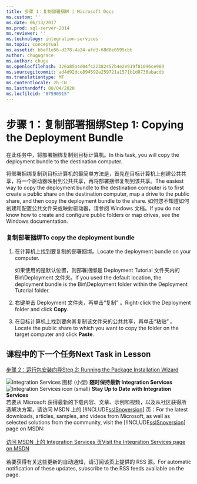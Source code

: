 ```yaml
---
title: 步骤 1：复制部署捆绑 | Microsoft Docs
ms.custom: ''
ms.date: 06/13/2017
ms.prod: sql-server-2014
ms.reviewer: ''
ms.technology: integration-services
ms.topic: conceptual
ms.assetid: b6ef1e56-d278-4a24-afd3-68d8e0595cbb
author: chugugrace
ms.author: chugu
ms.openlocfilehash: 326a85a4d04fc22382457b4e2e919f81096ce989
ms.sourcegitcommit: ad4d92dce894592a259721a1571b1d8736abacdb
ms.translationtype: MT
ms.contentlocale: zh-CN
ms.lasthandoff: 08/04/2020
ms.locfileid: "87590915"
---
```

# <a name="step-1-copying-the-deployment-bundle"></a><span data-ttu-id="6c892-102">步骤 1：复制部署捆绑</span><span class="sxs-lookup"><span data-stu-id="6c892-102">Step 1: Copying the Deployment Bundle</span></span>
  <span data-ttu-id="6c892-103">在此任务中，将部署捆绑复制到目标计算机。</span><span class="sxs-lookup"><span data-stu-id="6c892-103">In this task, you will copy the deployment bundle to the destination computer.</span></span>  
  
 <span data-ttu-id="6c892-104">将部署捆绑复制到目标计算机的最简单方法是，首先在目标计算机上创建公共共享，将一个驱动器映射到公共共享，再将部署捆绑复制到该共享。</span><span class="sxs-lookup"><span data-stu-id="6c892-104">The easiest way to copy the deployment bundle to the destination computer is to first create a public share on the destination computer, map a drive to the public share, and then copy the deployment bundle to the share.</span></span> <span data-ttu-id="6c892-105">如何您不知道如何创建和配置公共文件夹或映射驱动器，请参阅 Windows 文档。</span><span class="sxs-lookup"><span data-stu-id="6c892-105">If you do not know how to create and configure public folders or map drives, see the Windows documentation.</span></span>  
  
### <a name="to-copy-the-deployment-bundle"></a><span data-ttu-id="6c892-106">复制部署捆绑</span><span class="sxs-lookup"><span data-stu-id="6c892-106">To copy the deployment bundle</span></span>  
  
1.  <span data-ttu-id="6c892-107">在计算机上找到要复制的部署捆绑。</span><span class="sxs-lookup"><span data-stu-id="6c892-107">Locate the deployment bundle on your computer.</span></span>  
  
     <span data-ttu-id="6c892-108">如果使用的是默认位置，则部署捆绑是 Deployment Tutorial 文件夹内的 Bin\Deployment 文件夹。</span><span class="sxs-lookup"><span data-stu-id="6c892-108">If you used the default location, the deployment bundle is the Bin\Deployment folder within the Deployment Tutorial folder.</span></span>  
  
2.  <span data-ttu-id="6c892-109">右键单击 Deployment 文件夹，再单击“复制”  。</span><span class="sxs-lookup"><span data-stu-id="6c892-109">Right-click the Deployment folder and click **Copy**.</span></span>  
  
3.  <span data-ttu-id="6c892-110">在目标计算机上找到要向其复制该文件夹的公共共享，再单击“粘贴”  。</span><span class="sxs-lookup"><span data-stu-id="6c892-110">Locate the public share to which you want to copy the folder on the target computer and click **Paste**.</span></span>  
  
## <a name="next-task-in-lesson"></a><span data-ttu-id="6c892-111">课程中的下一个任务</span><span class="sxs-lookup"><span data-stu-id="6c892-111">Next Task in Lesson</span></span>  
 [<span data-ttu-id="6c892-112">步骤 2：运行包安装向导</span><span class="sxs-lookup"><span data-stu-id="6c892-112">Step 2: Running the Package Installation Wizard</span></span>](../integration-services/lesson-3-2-running-the-package-installation-wizard.md)  
  
<span data-ttu-id="6c892-113">![Integration Services 图标 (小型) ](media/dts-16.gif "集成服务图标（小）")  **随时保持最新 Integration Services**</span><span class="sxs-lookup"><span data-stu-id="6c892-113">![Integration Services icon (small)](media/dts-16.gif "Integration Services icon (small)")  **Stay Up to Date with Integration Services**</span></span><br /> <span data-ttu-id="6c892-114">若要从 Microsoft 获得最新的下载内容、文章、示例和视频，以及从社区获得所选解决方案，请访问 MSDN 上的 [!INCLUDE[ssISnoversion](../includes/ssisnoversion-md.md)] 页：</span><span class="sxs-lookup"><span data-stu-id="6c892-114">For the latest downloads, articles, samples, and videos from Microsoft, as well as selected solutions from the community, visit the [!INCLUDE[ssISnoversion](../includes/ssisnoversion-md.md)] page on MSDN:</span></span><br /><br /> [<span data-ttu-id="6c892-115">访问 MSDN 上的 Integration Services 页</span><span class="sxs-lookup"><span data-stu-id="6c892-115">Visit the Integration Services page on MSDN</span></span>](https://go.microsoft.com/fwlink/?LinkId=136655)<br /><br /> <span data-ttu-id="6c892-116">若要获得有关这些更新的自动通知，请订阅该页上提供的 RSS 源。</span><span class="sxs-lookup"><span data-stu-id="6c892-116">For automatic notification of these updates, subscribe to the RSS feeds available on the page.</span></span>  
  
  
